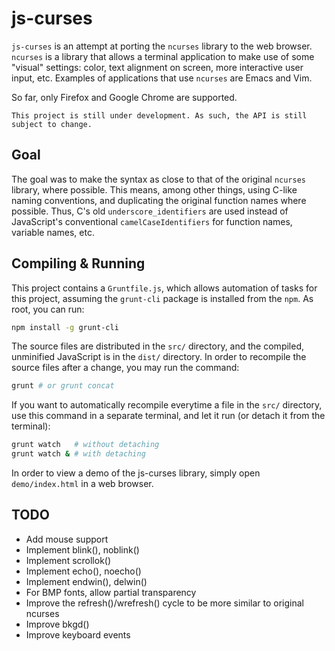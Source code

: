 # js-curses

`js-curses` is an attempt at porting the `ncurses` library to the web browser.
`ncurses` is a library that allows a terminal application to make use of some
"visual" settings: color, text alignment on screen, more interactive user input,
etc. Examples of applications that use `ncurses` are Emacs and Vim.

So far, only Firefox and Google Chrome are supported.

```
This project is still under development. As such, the API is still subject to change.
```

## Goal

The goal was to make the syntax as close to that of the original `ncurses`
library, where possible. This means, among other things, using C-like naming
conventions, and duplicating the original function names where possible. Thus,
C's old `underscore_identifiers` are used instead of JavaScript's conventional
`camelCaseIdentifiers` for function names, variable names, etc.

## Compiling & Running

This project contains a `Gruntfile.js`, which allows automation of tasks for
this project, assuming the `grunt-cli` package is installed from the `npm`. As
root, you can run:

```bash
npm install -g grunt-cli
```

The source files are distributed in the `src/` directory, and the compiled,
unminified JavaScript is in the `dist/` directory. In order to recompile the
source files after a change, you may run the command:

```bash
grunt # or grunt concat
```

If you want to automatically recompile everytime a file in the `src/` directory,
use this command in a separate terminal, and let it run (or detach it from the
terminal):

```bash
grunt watch   # without detaching
grunt watch & # with detaching
```

In order to view a demo of the js-curses library, simply open `demo/index.html`
in a web browser.

## TODO

* Add mouse support
* Implement blink(), noblink()
* Implement scrollok()
* Implement echo(), noecho()
* Implement endwin(), delwin()
* For BMP fonts, allow partial transparency
* Improve the refresh()/wrefresh() cycle to be more similar to original ncurses
* Improve bkgd()
* Improve keyboard events
